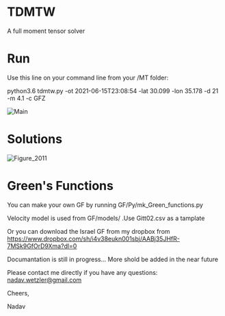 # TDMTW
A full moment tensor solver


# Run
 Use this line on your command line from your /MT folder:
 
 python3.6 tdmtw.py -ot 2021-06-15T23:08:54 -lat 30.099 -lon 35.178 -d 21 -m 4.1 -c GFZ


![Main](https://user-images.githubusercontent.com/88764899/129444678-5f9478a5-4dad-4169-b254-eb3101704fe5.png)

# Solutions
![Figure_2011](https://user-images.githubusercontent.com/88764899/129444688-54977b42-5c54-4845-a90a-ad0273cb503a.png)

# Green's Functions
You can make your own GF by running GF/Py/mk_Green_functions.py

Velocity model is used from GF/models/ .Use Gitt02.csv as a tamplate

Or you can download the Israel GF from my dropbox from https://www.dropbox.com/sh/i4v38eukn001sbj/AABj35JHfR-7MSk9GfOrD9Xma?dl=0

Documantation is still in progress... More shold be added in the near future

Please contact me directly if you have any questions: nadav.wetzler@gmail.com

Cheers,

Nadav

